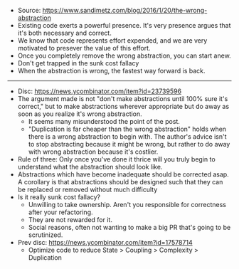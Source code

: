 * Source: https://www.sandimetz.com/blog/2016/1/20/the-wrong-abstraction
* Existing code exerts a powerful presence. It's very presence argues that it's
  both necessary and correct.
* We know that code represents effort expended, and we are very motivated to
  presever the value of this effort.
* Once you completely remove the wrong abstraction, you can start anew.
* Don't get trapped in the sunk cost fallacy
* When the abstraction is wrong, the fastest way forward is back.

---

* Disc: https://news.ycombinator.com/item?id=23739596
* The argument made is not "don't make abstractions until 100% sure it's
  correct," but to make abstractions wherever appropriate but do away as soon as
  you realize it's wrong abstraction.
    - It seems many misunderstood the point of the post.
    - "Duplication is far cheaper than the wrong abstraction" holds when there
      is a wrong abstraction to begin with. The author's advice isn't to stop
      abstracting because it might be wrong, but rather to do away with wrong
      abstraction because it's costlier.
* Rule of three: Only once you've done it thrice will you truly begin to
  understand what the abstraction should look like.
* Abstractions which have become inadequate should be corrected asap. A
  corollary is that abstractions should be designed such that they can be
  replaced or removed without much difficulty
* Is it really sunk cost fallacy?
    - Unwilling to take ownership. Aren't you responsible for correctness after
      your refactoring.
    - They are not rewarded for it.
    - Social reasons, often not wanting to make a big PR that's going to be
      scrutinized.
* Prev disc: https://news.ycombinator.com/item?id=17578714
    - Optimize code to reduce State > Coupling > Complexity > Duplication
